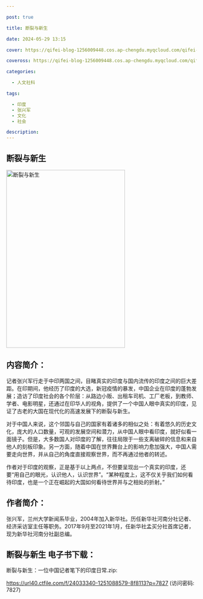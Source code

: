 ```yaml
---

post: true

title: 断裂与新生

date: 2024-05-29 13:15

cover: https://qifei-blog-1256009448.cos.ap-chengdu.myqcloud.com/qifei-blog/65a26c4b871b83018a7a5a3f.jpg

coveross: https://qifei-blog-1256009448.cos.ap-chengdu.myqcloud.com/qifei-blog/65a26c4b871b83018a7a5a3f.jpg

categories:

  - 人文社科

tags:

  - 印度
  - 张兴军
  - 文化
  - 社会

description:
---
```


## 断裂与新生
<img alt="断裂与新生 " class="aligncenter loading" data-was-processed="true" decoding="async" fetchpriority="high" height="471" src="https://qifei-blog-1256009448.cos.ap-chengdu.myqcloud.com/qifei-blog/65a26c4b871b83018a7a5a3f.jpg " style="cursor: zoom-in;" width="314"/>

## 内容简介：

记者张兴军行走于中印两国之间，目睹真实的印度与国内流传的印度之间的巨大差距。在印期间，他经历了印度的大选，新冠疫情的暴发，中国企业在印度的蓬勃发展；造访了印度社会的各个阶层：从路边小贩、出租车司机、工厂老板，到教师、学者、电影明星，还通过在印华人的视角，提供了一个中国人眼中真实的印度，见证了古老的大国在现代化的高速发展下的断裂与新生。

对于中国人来说，这个邻国与自己的国家有着诸多的相似之处：有着悠久的历史文化，庞大的人口数量，可观的发展空间和潜力，从中国人眼中看印度，就好似看一面镜子。但是，大多数国人对印度的了解，往往局限于一些支离破碎的信息和来自他人的刻板印象。另一方面，随着中国在世界舞台上的影响力愈加强大，中国人需要走向世界，并从自己的角度直接观察世界，而不再通过他者的转述。

作者对于印度的观察，正是基于以上两点，不但要呈现出一个真实的印度，还要“用自己的眼光，认识他人，认识世界”。“某种程度上，这不仅关乎我们如何看待印度，也是一个正在崛起的大国如何看待世界并与之相处的折射。”

## 作者简介：

张兴军，兰州大学新闻系毕业，2004年加入新华社。历任新华社河南分社记者、经济采访室主任等职务。2017年9月至2021年1月，任新华社孟买分社首席记者，现为新华社河南分社副总编。

## 断裂与新生 电子书下载：

断裂与新生：一位中国记者笔下的印度日常.zip: 

https://url40.ctfile.com/f/24033340-1251088579-8f8113?p=7827 (访问密码: 7827)
